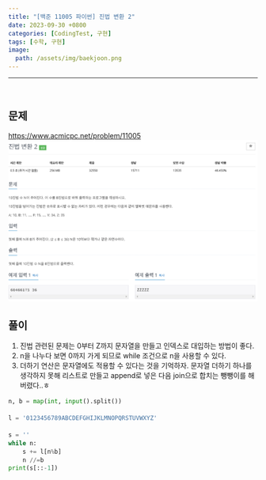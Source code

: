 ```yaml
---
title: "[백준 11005 파이썬] 진법 변환 2"
date: 2023-09-30 +0800
categories: [CodingTest, 구현]
tags: [수학, 구현]
image:
  path: /assets/img/baekjoon.png
---
```


---

<br>

## 문제

<https://www.acmicpc.net/problem/11005>
![image](/assets/img/postimg/11005.png)

## 풀이

1. 진법 관련된 문제는 0부터 Z까지 문자열을 만들고 인덱스로 대입하는 방법이 좋다.
2. n을 나누다 보면 0까지 가게 되므로 while 조건으로 n을 사용할 수 있다.
3. 더하기 연산은 문자열에도 적용할 수 있다는 것을 기억하자. 문자열 더하기 하나를 생각하지 못해 리스트로 만들고 append로 넣은 다음 join으로 합치는 뺑뺑이를 해버렸다..ㅎ

```python
n, b = map(int, input().split())

l = '0123456789ABCDEFGHIJKLMNOPQRSTUVWXYZ'

s = ''
while n:
	s += l[n%b]
	n //=b
print(s[::-1])
```
